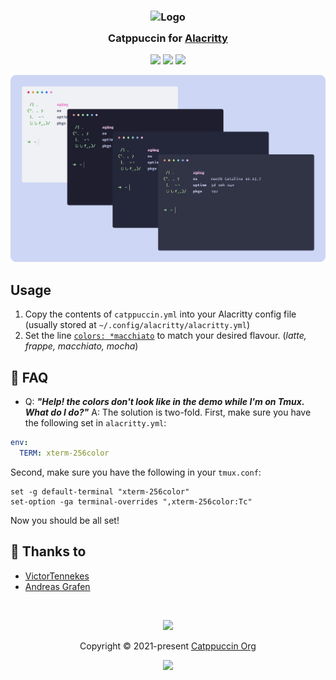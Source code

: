 <h3 align="center">
	<img src="https://raw.githubusercontent.com/catppuccin/catppuccin/main/assets/logos/exports/1544x1544_circle.png" width="100" alt="Logo"/><br/>
	<img src="https://raw.githubusercontent.com/catppuccin/catppuccin/main/assets/misc/transparent.png" height="30" width="0px"/>
	Catppuccin for <a href="https://github.com/alacritty/alacritty">Alacritty</a>
	<img src="https://raw.githubusercontent.com/catppuccin/catppuccin/main/assets/misc/transparent.png" height="30" width="0px"/>
</h3>

<p align="center">
    <a href="https://github.com/catppuccin/alacritty/stargazers"><img src="https://img.shields.io/github/stars/catppuccin/alacritty?colorA=363a4f&colorB=b7bdf8&style=for-the-badge"></a>
    <a href="https://github.com/catppuccin/alacritty/issues"><img src="https://img.shields.io/github/issues/catppuccin/alacritty?colorA=363a4f&colorB=f5a97f&style=for-the-badge"></a>
    <a href="https://github.com/catppuccin/alacritty/contributors"><img src="https://img.shields.io/github/contributors/catppuccin/alacritty?colorA=363a4f&colorB=a6da95&style=for-the-badge"></a>
</p>

<p align="center">
  <img src="assets/screenshot.png"/>
</p>


## Usage

1. Copy the contents of `catppuccin.yml` into your Alacritty config file (usually stored at `~/.config/alacritty/alacritty.yml`)
2. Set the line [`colors: *macchiato`](https://github.com/catppuccin/alacritty/blob/main/catppuccin.yml#L321) to match your desired flavour. (_latte, frappe, macchiato, mocha_)

## 🙋 FAQ

- Q: **_"Help! the colors don't look like in the demo while I'm on Tmux. What do I do?"_**
  A: The solution is two-fold. First, make sure you have the following set in `alacritty.yml`:

```yml
env:
  TERM: xterm-256color
```

Second, make sure you have the following in your `tmux.conf`:

```
set -g default-terminal "xterm-256color"
set-option -ga terminal-overrides ",xterm-256color:Tc"
```

Now you should be all set!

## 💝 Thanks to

- [VictorTennekes](https://github.com/VictorTennekes)
- [Andreas Grafen](https://github.com/andreasgrafen)

&nbsp;

<p align="center"><img src="https://raw.githubusercontent.com/catppuccin/catppuccin/main/assets/footers/gray0_ctp_on_line.svg?sanitize=true" /></p>
<p align="center">Copyright &copy; 2021-present <a href="https://github.com/catppuccin" target="_blank">Catppuccin Org</a>
<p align="center"><a href="https://github.com/catppuccin/catppuccin/blob/main/LICENSE"><img src="https://img.shields.io/static/v1.svg?style=for-the-badge&label=License&message=MIT&logoColor=d9e0ee&colorA=363a4f&colorB=b7bdf8"/></a></p>
